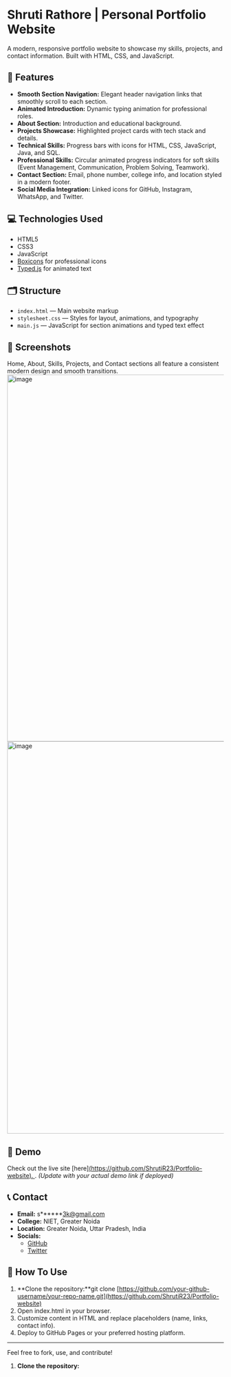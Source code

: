 # Shruti Rathore | Personal Portfolio Website

A modern, responsive portfolio website to showcase my skills, projects, and contact information. Built with HTML, CSS, and JavaScript.

## 🚀 Features

- **Smooth Section Navigation:** Elegant header navigation links that smoothly scroll to each section.
- **Animated Introduction:** Dynamic typing animation for professional roles.
- **About Section:** Introduction and educational background.
- **Projects Showcase:** Highlighted project cards with tech stack and details.
- **Technical Skills:** Progress bars with icons for HTML, CSS, JavaScript, Java, and SQL.
- **Professional Skills:** Circular animated progress indicators for soft skills (Event Management, Communication, Problem Solving, Teamwork).
- **Contact Section:** Email, phone number, college info, and location styled in a modern footer.
- **Social Media Integration:** Linked icons for GitHub, Instagram, WhatsApp, and Twitter.

## 💻 Technologies Used

- HTML5
- CSS3
- JavaScript
- [Boxicons](https://boxicons.com/) for professional icons
- [Typed.js](https://github.com/mattboldt/typed.js/) for animated text

## 🗂️ Structure

- `index.html` — Main website markup
- `stylesheet.css` — Styles for layout, animations, and typography
- `main.js` — JavaScript for section animations and typed text effect

## 📸 Screenshots

Home, About, Skills, Projects, and Contact sections all feature a consistent modern design and smooth transitions.  
<img width="1875" height="852" alt="image" src="https://github.com/user-attachments/assets/cbfd8fb5-1f90-4d45-b9f4-f0496781bded" />
<img width="1914" height="911" alt="image" src="https://github.com/user-attachments/assets/dfa3d78a-0a2a-41fa-8296-4a06c588b73d" />


## 🔗 Demo

Check out the live site [here][(https://github.com/ShrutiR23/Portfolio-website).  ](https://github.com/ShrutiR23/Portfolio-website).
*(Update with your actual demo link if deployed)*

## 📞 Contact

- **Email:** s******3k@gmail.com  
- **College:** NIET, Greater Noida  
- **Location:** Greater Noida, Uttar Pradesh, India  
- **Socials:**  
  - [GitHub](https://github.com/your-github-username)  
  - [Twitter](https://twitter.com/your-twitter-username)


## 📝 How To Use

1. **Clone the repository:**git clone [https://github.com/your-github-username/your-repo-name.git](https://github.com/ShrutiR23/Portfolio-website)
2. Open index.html in your browser.
3. Customize content in HTML and replace placeholders (name, links, contact info).
4. Deploy to GitHub Pages or your preferred hosting platform.
---
Feel free to fork, use, and contribute!



1. **Clone the repository:**  


